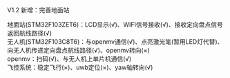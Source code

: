 V1.2 新增：完善地面站  
    
地面站(STM32F103ZET6)：LCD显示(√)、WIFI信号接收(√)、接收定向盘点信号返回航线路径(√)  
无人机(STM32F103C8T6)：与openmv通信(√)、点亮激光笔(暂用LED灯代替)、向无人机传递定向盘点航线路径(√)、openmv转向(×)  
openmv：扫码(√)、与无人机上单片机通信(√)  
飞控系统：稳定飞行(×)、uwb定位(×)、yaw轴转向(√)  